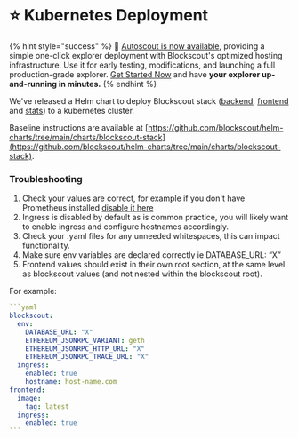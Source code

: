 # ⭐ Kubernetes Deployment

{% hint style="success" %}
&#x20;🚗  [Autoscout is now available](../../using-blockscout/autoscout.md), providing a simple one-click explorer deployment with Blockscout's optimized hosting infrastructure. Use it for early testing, modifications, and launching a full production-grade explorer. [Get Started Now](../../using-blockscout/autoscout.md) and have **your explorer up-and-running in minutes.**
{% endhint %}

We've released a Helm chart to deploy Blockscout stack ([backend](https://github.com/blockscout/blockscout), [frontend](https://github.com/blockscout/frontend) and [stats](https://github.com/blockscout/blockscout-rs/tree/main/stats)) to a kubernetes cluster.&#x20;

Baseline instructions are available at [https://github.com/blockscout/helm-charts/tree/main/charts/blockscout-stack](https://github.com/blockscout/helm-charts/tree/main/charts/blockscout-stack).

### Troubleshooting

1. Check your values are correct, for example if you don't have Prometheus installed [disable it here](https://github.com/blockscout/helm-charts/blob/7fe62850a9d0ab220041598722569ab13fa54540/charts/blockscout-stack/values.yaml#L33)
2. Ingress is disabled by default as is common practice, you will likely want to enable ingress and configure hostnames accordingly.
3. Check your .yaml files for any unneeded whitespaces, this can impact functionality.
4. Make sure env variables are declared correctly ie DATABASE\_URL: “X”
5. Frontend values should exist in their own root section, at the same level as blockscout values (and not nested within the blockscout root).

For example:

````yaml
```yaml
blockscout:
  env:
    DATABASE_URL: "X"
    ETHEREUM_JSONRPC_VARIANT: geth
    ETHEREUM_JSONRPC_HTTP_URL: "X"
    ETHEREUM_JSONRPC_TRACE_URL: "X"
  ingress:
    enabled: true
    hostname: host-name.com
frontend:
  image:
    tag: latest
  ingress:
    enabled: true
```
````
